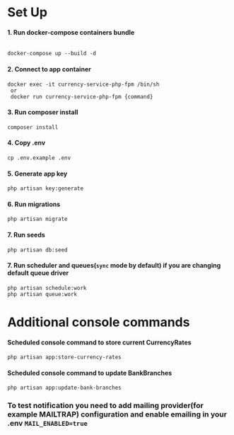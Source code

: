 # Set Up
#### 1. Run docker-compose containers bundle
###### 
```
docker-compose up --build -d
```
#### 2. Connect to app container
```
docker exec -it currency-service-php-fpm /bin/sh
 or
 docker run currency-service-php-fpm {command}
```
#### 3. Run composer install
```
composer install
```
#### 4. Copy .env
```
cp .env.example .env
```
#### 5. Generate app key
```
php artisan key:generate
```
#### 6. Run migrations
```
php artisan migrate
```
#### 7. Run seeds
```
php artisan db:seed
```
#### 7. Run scheduler and queues(`sync` mode by default) if you are changing default queue driver
```
php artisan schedule:work
php artisan queue:work
```

# Additional console commands
#### Scheduled console command to store current CurrencyRates
```
php artisan app:store-currency-rates
```
#### Scheduled console command to update BankBranches
```
php artisan app:update-bank-branches
```

### To test notification you need to add mailing provider(for example MAILTRAP) configuration and enable emailing in your .env `MAIL_ENABLED=true`

